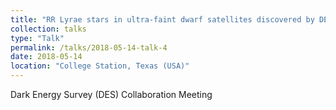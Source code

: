 ```yaml
---
title: "RR Lyrae stars in ultra-faint dwarf satellites discovered by DES"
collection: talks
type: "Talk"
permalink: /talks/2018-05-14-talk-4
date: 2018-05-14
location: "College Station, Texas (USA)"
---
```


Dark Energy Survey (DES) Collaboration Meeting

